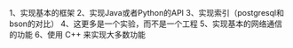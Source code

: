 1、实现基本的框架
2、实现Java或者Python的API
3、实现索引（postgresql和bson的对比）
4、这更多是一个实验，而不是一个工程
5、实现基本的网络通信的功能
6、使用 C++ 来实现大多数功能
